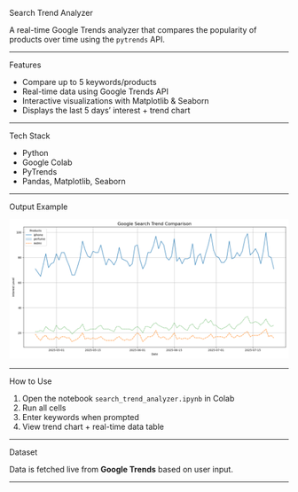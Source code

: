 Search Trend Analyzer

A real-time Google Trends analyzer that compares the popularity of products over time using the `pytrends` API.

---

Features

- Compare up to 5 keywords/products
- Real-time data using Google Trends API
- Interactive visualizations with Matplotlib & Seaborn
- Displays the last 5 days’ interest + trend chart

---

Tech Stack

- Python
- Google Colab
- PyTrends
- Pandas, Matplotlib, Seaborn

---

Output Example

![Trend Chart](trend_chart.png)

---

How to Use

1. Open the notebook `search_trend_analyzer.ipynb` in Colab
2. Run all cells
3. Enter keywords when prompted
4. View trend chart + real-time data table

---

Dataset

Data is fetched live from **Google Trends** based on user input.

---


